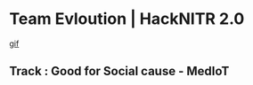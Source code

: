 # **Team Evloution | HackNITR 2.0**
[gif](https://github.com/amandewatnitrr/evolution-hacknitr/blob/main/imgs/ClipartKey_2434520.png)

## Track : Good for Social cause - MedIoT
